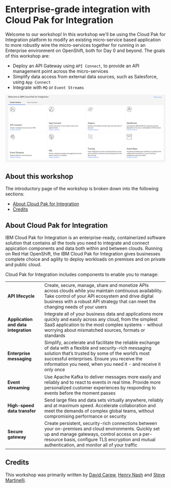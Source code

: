 # Enterprise-grade integration with Cloud Pak for Integration

Welcome to our workshop! In this workshop we'll be using the Cloud Pak for Integration platform to modify an existing micro-service based application to more robustly wire the micro-services together for running in an Enterprise environment on OpenShift, both for Day 0 and beyond. The goals of this workshop are:

* Deploy an API Gateway using `API Connect`, to provide an API management point across the micro-services
* Simplify data access from external data sources, such as Salesforce, using `App Connect`
* Integrate with `MQ` or `Event Streams`

![Cloud Pak for Integration](.gitbook/images/cp4int.png)

## About this workshop

The introductory page of the workshop is broken down into the following sections:

* [About Cloud Pak for Integration](#about-cloud-pak-for-integration)
* [Credits](#credits)

## About Cloud Pak for Integration

IBM Cloud Pak for Integration is an enterprise-ready, containerized software solution that contains all the tools you need to integrate and connect appication components and data both within and between clouds. Running on Red Hat OpenShift, the IBM Cloud Pak for Integration gives businesses complete choice and agility to deploy workloads on premises and on private and public cloud.

Cloud Pak for Integration includes components to enable you to manage:

|   |   |
| - | - |
| **API lifecycle** | Create, secure, manage, share and monetize APIs across clouds while you maintain continuous availability. Take control of your API ecosystem and drive digital business with a robust API strategy that can meet the changing needs of your users |
| **Application and data integration** | Integrate all of your business data and applications more quickly and easily across any cloud, from the simplest SaaS application to the most complex systems - without worrying about mismatched sources, formats or standards |
| **Enterprise messaging** | Simplify, accelerate and facilitate the reliable exchange of data with a flexible and security-rich messaging solution that’s trusted by some of the world’s most successful enterprises. Ensure you receive the information you need, when you need it - and receive it only once |
| **Event streaming** | Use Apache Kafka to deliver messages more easily and reliably and to react to events in real time. Provide more personalized customer experiences by responding to events before the moment passes |
| **High-speed data transfer** | Send large files and data sets virtually anywhere, reliably and at maximum speed. Accelerate collaboration and meet the demands of complex global teams, without compromising performance or security |
| **Secure gateway** | Create persistent, security-rich connections between your on-premises and cloud environments. Quickly set up and manage gateways, control access on a per-resource basis, configure TLS encryption and mutual authentication, and monitor all of your traffic |

## Credits

This workshop was primarily written by [David Carew](https://github.com/djccarew), [Henry Nash](https://github.com/henrynash) and [Steve Martinelli](https://github.com/stevemar).
